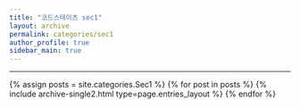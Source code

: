 ```yaml
---
title: "코드스테이츠 sec1"
layout: archive
permalink: categories/sec1
author_profile: true
sidebar_main: true
---
```


<!-- 공백이 포함되어 있는 카테고리 이름의 경우 site.categories.['a b c'] 이런식으로! -->

---

{% assign posts = site.categories.Sec1 %}
{% for post in posts %} {% include archive-single2.html type=page.entries_layout %} {% endfor %}
